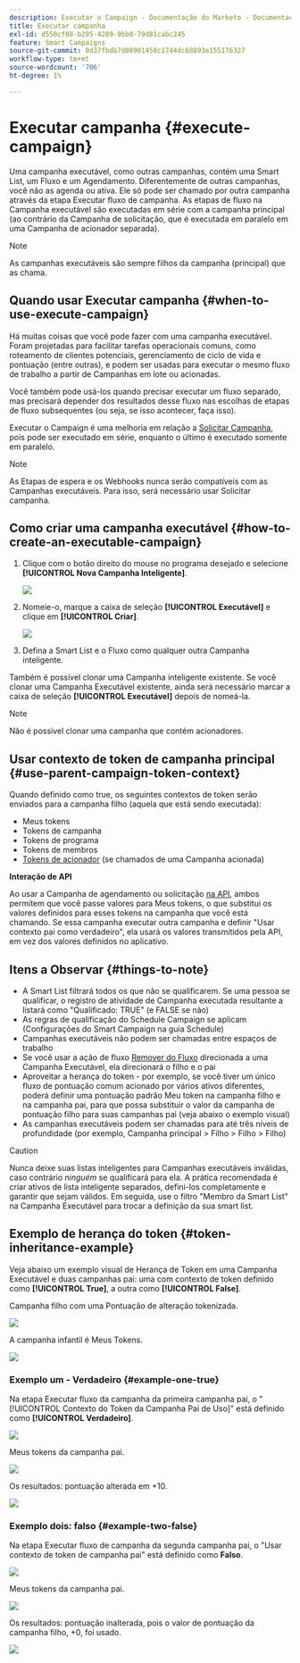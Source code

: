 ```yaml
---
description: Executar o Campaign - Documentação do Marketo - Documentação do produto
title: Executar campanha
exl-id: d550cf08-b295-4289-9bb0-79d81cabc245
feature: Smart Campaigns
source-git-commit: 0d37fbdb7d08901458c1744dc68893e155176327
workflow-type: tm+mt
source-wordcount: '706'
ht-degree: 1%

---
```


# Executar campanha {#execute-campaign}

Uma campanha executável, como outras campanhas, contém uma Smart List, um Fluxo e um Agendamento. Diferentemente de outras campanhas, você não as agenda ou ativa. Ele só pode ser chamado por outra campanha através da etapa Executar fluxo de campanha. As etapas de fluxo na Campanha executável são executadas em série com a campanha principal (ao contrário da Campanha de solicitação, que é executada em paralelo em uma Campanha de acionador separada).

>[!NOTE]
>
>As campanhas executáveis são sempre filhos da campanha (principal) que as chama.

## Quando usar Executar campanha {#when-to-use-execute-campaign}

Há muitas coisas que você pode fazer com uma campanha executável. Foram projetadas para facilitar tarefas operacionais comuns, como roteamento de clientes potenciais, gerenciamento de ciclo de vida e pontuação (entre outras), e podem ser usadas para executar o mesmo fluxo de trabalho a partir de Campanhas em lote ou acionadas.

Você também pode usá-los quando precisar executar um fluxo separado, mas precisará depender dos resultados desse fluxo nas escolhas de etapas de fluxo subsequentes (ou seja, se isso acontecer, faça isso).

Executar o Campaign é uma melhoria em relação a [Solicitar Campanha](/help/marketo/product-docs/core-marketo-concepts/smart-campaigns/flow-actions/request-campaign.md), pois pode ser executado em série, enquanto o último é executado somente em paralelo.

>[!NOTE]
>
>As Etapas de espera e os Webhooks nunca serão compatíveis com as Campanhas executáveis. Para isso, será necessário usar Solicitar campanha.

## Como criar uma campanha executável {#how-to-create-an-executable-campaign}

1. Clique com o botão direito do mouse no programa desejado e selecione **[!UICONTROL Nova Campanha Inteligente]**.

   ![](assets/execute-campaign-1.png)

1. Nomeie-o, marque a caixa de seleção **[!UICONTROL Executável]** e clique em **[!UICONTROL Criar]**.

   ![](assets/execute-campaign-2.png)

1. Defina a Smart List e o Fluxo como qualquer outra Campanha inteligente.

Também é possível clonar uma Campanha inteligente existente. Se você clonar uma Campanha Executável existente, ainda será necessário marcar a caixa de seleção **[!UICONTROL Executável]** depois de nomeá-la.

>[!NOTE]
>
>Não é possível clonar uma campanha que contém acionadores.

## Usar contexto de token de campanha principal {#use-parent-campaign-token-context}

Quando definido como true, os seguintes contextos de token serão enviados para a campanha filho (aquela que está sendo executada):

* Meus tokens
* Tokens de campanha
* Tokens de programa
* Tokens de membros
* [Tokens de acionador](/help/marketo/product-docs/marketo-sales-insight/msi-for-salesforce/features/tabs-in-the-msi-panel/interesting-moments/trigger-tokens-for-interesting-moments.md) (se chamados de uma Campanha acionada)

**Interação de API**

Ao usar a Campanha de agendamento ou solicitação [na API](https://experienceleague.adobe.com/pt-br/docs/marketo-developer/marketo/rest/assets/smart-campaigns#batch), ambos permitem que você passe valores para Meus tokens, o que substitui os valores definidos para esses tokens na campanha que você está chamando. Se essa campanha executar outra campanha e definir &quot;Usar contexto pai como verdadeiro&quot;, ela usará os valores transmitidos pela API, em vez dos valores definidos no aplicativo.

## Itens a Observar {#things-to-note}

* A Smart List filtrará todos os que não se qualificarem. Se uma pessoa se qualificar, o registro de atividade de Campanha executada resultante a listará como &quot;Qualificado: TRUE&quot; (e FALSE se não)
* As regras de qualificação do Schedule Campaign se aplicam (Configurações do Smart Campaign na guia Schedule)
* Campanhas executáveis não podem ser chamadas entre espaços de trabalho
* Se você usar a ação de fluxo [Remover do Fluxo](/help/marketo/product-docs/core-marketo-concepts/smart-campaigns/flow-actions/remove-from-flow.md) direcionada a uma Campanha Executável, ela direcionará o filho e o pai
* Aproveitar a herança do token - por exemplo, se você tiver um único fluxo de pontuação comum acionado por vários ativos diferentes, poderá definir uma pontuação padrão Meu token na campanha filho e na campanha pai, para que possa substituir o valor da campanha de pontuação filho para suas campanhas pai (veja abaixo o exemplo visual)
* As campanhas executáveis podem ser chamadas para até três níveis de profundidade (por exemplo, Campanha principal > Filho > Filho > Filho)

>[!CAUTION]
>
>Nunca deixe suas listas inteligentes para Campanhas executáveis inválidas, caso contrário _ninguém_ se qualificará para ela. A prática recomendada é criar ativos de lista inteligente separados, defini-los completamente e garantir que sejam válidos. Em seguida, use o filtro &quot;Membro da Smart List&quot; na Campanha Executável para trocar a definição da sua smart list.

## Exemplo de herança do token {#token-inheritance-example}

Veja abaixo um exemplo visual de Herança de Token em uma Campanha Executável e duas campanhas pai: uma com contexto de token definido como **[!UICONTROL True]**, a outra como **[!UICONTROL False]**.

Campanha filho com uma Pontuação de alteração tokenizada.

![](assets/execute-campaign-3.png)

A campanha infantil é Meus Tokens.

![](assets/execute-campaign-4.png)

### Exemplo um - Verdadeiro {#example-one-true}

Na etapa Executar fluxo da campanha da primeira campanha pai, o &quot;[!UICONTROL Contexto do Token da Campanha Pai de Uso]&quot; está definido como **[!UICONTROL Verdadeiro]**.

![](assets/execute-campaign-5.png)

Meus tokens da campanha pai.

![](assets/execute-campaign-6.png)

Os resultados: pontuação alterada em +10.

![](assets/execute-campaign-7.png)

### Exemplo dois: falso {#example-two-false}

Na etapa Executar fluxo de campanha da segunda campanha pai, o &quot;Usar contexto de token de campanha pai&quot; está definido como **Falso**.

![](assets/execute-campaign-8.png)

Meus tokens da campanha pai.

![](assets/execute-campaign-9.png)

Os resultados: pontuação inalterada, pois o valor de pontuação da campanha filho, +0, foi usado.

![](assets/execute-campaign-10.png)
